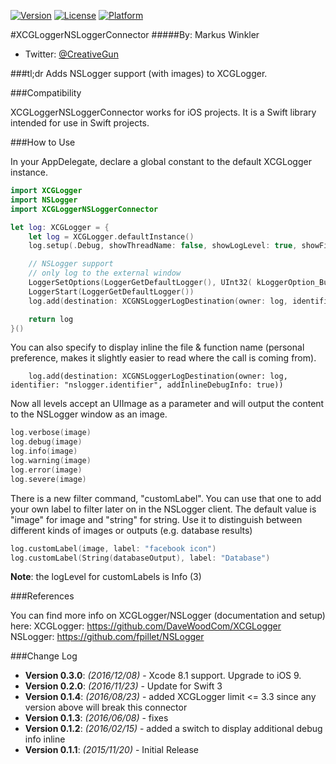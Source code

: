 [![Version](https://img.shields.io/cocoapods/v/XCGLoggerNSLoggerConnector.svg?style=flat)](https://cocoapods.org/pods/XCGLoggerNSLoggerConnector)
[![License](https://img.shields.io/cocoapods/l/XCGLoggerNSLoggerConnector.svg?style=flat)](https://cocoapods.org/pods/XCGLoggerNSLoggerConnector)
[![Platform](https://img.shields.io/cocoapods/p/XCGLoggerNSLoggerConnector.svg?style=flat)](https://cocoapods.org/pods/XCGLoggerNSLoggerConnector)

#XCGLoggerNSLoggerConnector
#####By: Markus Winkler
- Twitter: [@CreativeGun](https://twitter.com/creativegun)

###tl;dr
Adds NSLogger support (with images) to XCGLogger.

###Compatibility

XCGLoggerNSLoggerConnector works for iOS projects. It is a Swift library intended for use in Swift projects.

###How to Use

In your AppDelegate, declare a global constant to the default XCGLogger instance.

```Swift
import XCGLogger
import NSLogger
import XCGLoggerNSLoggerConnector

let log: XCGLogger = {
    let log = XCGLogger.defaultInstance()
    log.setup(.Debug, showThreadName: false, showLogLevel: true, showFileNames: true, showLineNumbers: true, writeToFile: nil, fileLogLevel: .Debug)

    // NSLogger support
    // only log to the external window
    LoggerSetOptions(LoggerGetDefaultLogger(), UInt32( kLoggerOption_BufferLogsUntilConnection | kLoggerOption_BrowseBonjour | kLoggerOption_BrowseOnlyLocalDomain ))
    LoggerStart(LoggerGetDefaultLogger())
    log.add(destination: XCGNSLoggerLogDestination(owner: log, identifier: "nslogger.identifier"))

    return log
}()
```

You can also specify to display inline the file & function name (personal preference, makes it slightly easier to read where the call is coming from).
```
    log.add(destination: XCGNSLoggerLogDestination(owner: log, identifier: "nslogger.identifier", addInlineDebugInfo: true))
```

Now all levels accept an UIImage as a parameter and will output the content to the NSLogger window as an image.

``` Swift
log.verbose(image)
log.debug(image)
log.info(image)
log.warning(image)
log.error(image)
log.severe(image)
```

There is a new filter command, "customLabel". You can use that one to add your own label to filter later on in the NSLogger client.
The default value is "image" for image and "string" for string.
Use it to distinguish between different kinds of images or outputs (e.g. database results)
``` Swift
log.customLabel(image, label: "facebook icon")
log.customLabel(String(databaseOutput), label: "Database")
```
**Note**: the logLevel for customLabels is Info (3)


###References

You can find more info on XCGLogger/NSLogger (documentation and setup) here:
XCGLogger: https://github.com/DaveWoodCom/XCGLogger
NSLogger: https://github.com/fpillet/NSLogger  

###Change Log
* **Version 0.3.0**: *(2016/12/08)* - Xcode 8.1 support. Upgrade to iOS 9.
* **Version 0.2.0**: *(2016/11/23)* - Update for Swift 3
* **Version 0.1.4**: *(2016/08/23)* - added XCGLogger limit <= 3.3 since any version above will break this connector
* **Version 0.1.3**: *(2016/06/08)* - fixes
* **Version 0.1.2**: *(2016/02/15)* - added a switch to display additional debug info inline
* **Version 0.1.1**: *(2015/11/20)* - Initial Release

